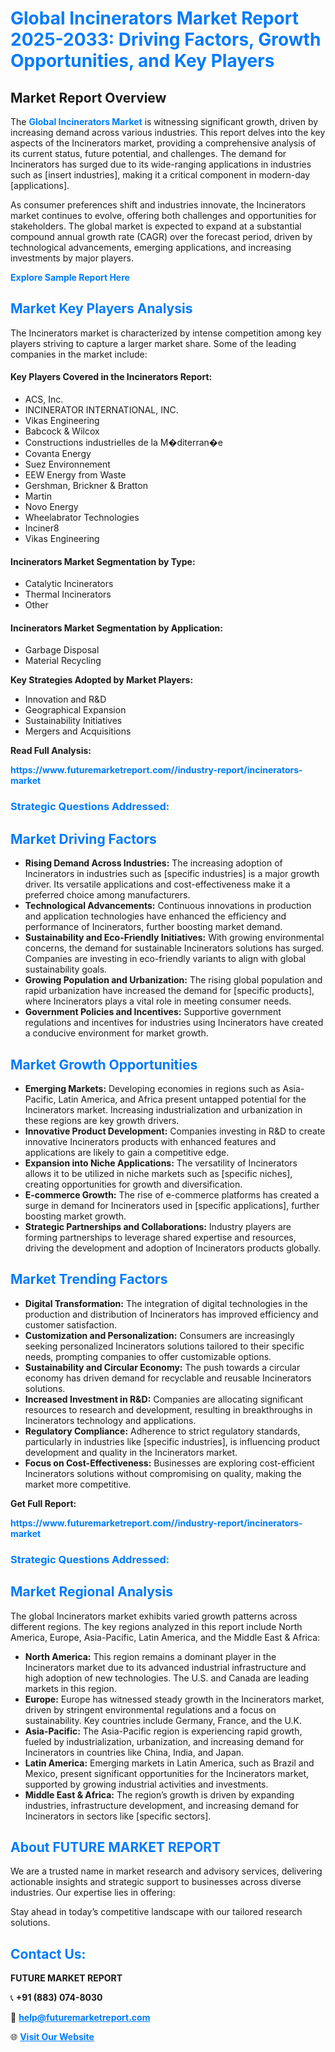 <h1 style="color: #007BFF;">Global Incinerators Market Report 2025-2033: Driving Factors, Growth Opportunities, and Key Players</h1>

<section id="overview">
<h2>Market Report Overview</h2>
<p>The <a href="https://www.futuremarketreport.com//industry-report/incinerators-market" style="color: #007BFF; text-decoration: none;"><strong>Global Incinerators Market</strong></a> is witnessing significant growth, driven by increasing demand across various industries. This report delves into the key aspects of the Incinerators market, providing a comprehensive analysis of its current status, future potential, and challenges. The demand for Incinerators has surged due to its wide-ranging applications in industries such as [insert industries], making it a critical component in modern-day [applications].</p>
<p>As consumer preferences shift and industries innovate, the Incinerators market continues to evolve, offering both challenges and opportunities for stakeholders. The global market is expected to expand at a substantial compound annual growth rate (CAGR) over the forecast period, driven by technological advancements, emerging applications, and increasing investments by major players.</p>
</section>

<section id="overview">
<p><a href="https://www.futuremarketreport.com//request-sample/reportId=89164" style="color: #007BFF; text-decoration: none;"><strong>Explore Sample Report Here</strong></a></p>
</section>

<section id="key-players">
<h2 style="color: #007BFF;">Market Key Players Analysis</h2>
<p>The Incinerators market is characterized by intense competition among key players striving to capture a larger market share. Some of the leading companies in the market include:</p>
<h4>Key Players Covered in the Incinerators Report:</h4>
<ul><li>ACS, Inc.</li><li>INCINERATOR INTERNATIONAL, INC.</li><li>Vikas Engineering</li><li>Babcock &amp; Wilcox</li><li>Constructions industrielles de la M�diterran�e</li><li>Covanta Energy</li><li>Suez Environnement</li><li>EEW Energy from Waste</li><li>Gershman, Brickner &amp; Bratton</li><li>Martin</li><li>Novo Energy</li><li>Wheelabrator Technologies</li><li>Inciner8</li><li>Vikas Engineering</li></ul>
<h4>Incinerators Market Segmentation by Type:</h4>
<ul><li>Catalytic Incinerators</li><li>Thermal Incinerators</li><li>Other</li></ul>

<h4>Incinerators Market Segmentation by Application:</h4>
<ul><li>Garbage Disposal</li><li>Material Recycling</li></ul>
<p><strong>Key Strategies Adopted by Market Players:</strong></p>
<ul>
<li>Innovation and R&D</li>
<li>Geographical Expansion</li>
<li>Sustainability Initiatives</li>
<li>Mergers and Acquisitions</li>
</ul>
</section>

<section>
<p><strong>Read Full Analysis: </strong></p><a href="https://www.futuremarketreport.com//industry-report/incinerators-market" style="color: #007BFF; text-decoration: none;"><strong>https://www.futuremarketreport.com//industry-report/incinerators-market</strong></a>
<h3 style="color: #007BFF;">Strategic Questions Addressed:</h3>
</section>

<section id="driving-factors">
<h2 style="color: #007BFF;">Market Driving Factors</h2>
<ul>
<li><strong>Rising Demand Across Industries:</strong> The increasing adoption of Incinerators in industries such as [specific industries] is a major growth driver. Its versatile applications and cost-effectiveness make it a preferred choice among manufacturers.</li>
<li><strong>Technological Advancements:</strong> Continuous innovations in production and application technologies have enhanced the efficiency and performance of Incinerators, further boosting market demand.</li>
<li><strong>Sustainability and Eco-Friendly Initiatives:</strong> With growing environmental concerns, the demand for sustainable Incinerators solutions has surged. Companies are investing in eco-friendly variants to align with global sustainability goals.</li>
<li><strong>Growing Population and Urbanization:</strong> The rising global population and rapid urbanization have increased the demand for [specific products], where Incinerators plays a vital role in meeting consumer needs.</li>
<li><strong>Government Policies and Incentives:</strong> Supportive government regulations and incentives for industries using Incinerators have created a conducive environment for market growth.</li>
</ul>
</section>

<section id="growth-opportunities">
<h2 style="color: #007BFF;">Market Growth Opportunities</h2>
<ul>
<li><strong>Emerging Markets:</strong> Developing economies in regions such as Asia-Pacific, Latin America, and Africa present untapped potential for the Incinerators market. Increasing industrialization and urbanization in these regions are key growth drivers.</li>
<li><strong>Innovative Product Development:</strong> Companies investing in R&D to create innovative Incinerators products with enhanced features and applications are likely to gain a competitive edge.</li>
<li><strong>Expansion into Niche Applications:</strong> The versatility of Incinerators allows it to be utilized in niche markets such as [specific niches], creating opportunities for growth and diversification.</li>
<li><strong>E-commerce Growth:</strong> The rise of e-commerce platforms has created a surge in demand for Incinerators used in [specific applications], further boosting market growth.</li>
<li><strong>Strategic Partnerships and Collaborations:</strong> Industry players are forming partnerships to leverage shared expertise and resources, driving the development and adoption of Incinerators products globally.</li>
</ul>
</section>

<section id="trending-factors">
<h2 style="color: #007BFF;">Market Trending Factors</h2>
<ul>
<li><strong>Digital Transformation:</strong> The integration of digital technologies in the production and distribution of Incinerators has improved efficiency and customer satisfaction.</li>
<li><strong>Customization and Personalization:</strong> Consumers are increasingly seeking personalized Incinerators solutions tailored to their specific needs, prompting companies to offer customizable options.</li>
<li><strong>Sustainability and Circular Economy:</strong> The push towards a circular economy has driven demand for recyclable and reusable Incinerators solutions.</li>
<li><strong>Increased Investment in R&D:</strong> Companies are allocating significant resources to research and development, resulting in breakthroughs in Incinerators technology and applications.</li>
<li><strong>Regulatory Compliance:</strong> Adherence to strict regulatory standards, particularly in industries like [specific industries], is influencing product development and quality in the Incinerators market.</li>
<li><strong>Focus on Cost-Effectiveness:</strong> Businesses are exploring cost-efficient Incinerators solutions without compromising on quality, making the market more competitive.</li>
</ul>
</section>

<section>
<p><strong>Get Full Report: </strong></p><a href="https://www.futuremarketreport.com//industry-report/incinerators-market" style="color: #007BFF; text-decoration: none;"><strong>https://www.futuremarketreport.com//industry-report/incinerators-market</strong></a>
<h3 style="color: #007BFF;">Strategic Questions Addressed:</h3>
</section>


<section id="regional-analysis">
<h2 style="color: #007BFF;">Market Regional Analysis</h2>
<p>The global Incinerators market exhibits varied growth patterns across different regions. The key regions analyzed in this report include North America, Europe, Asia-Pacific, Latin America, and the Middle East & Africa:</p>
<ul>
<li><strong>North America:</strong> This region remains a dominant player in the Incinerators market due to its advanced industrial infrastructure and high adoption of new technologies. The U.S. and Canada are leading markets in this region.</li>
<li><strong>Europe:</strong> Europe has witnessed steady growth in the Incinerators market, driven by stringent environmental regulations and a focus on sustainability. Key countries include Germany, France, and the U.K.</li>
<li><strong>Asia-Pacific:</strong> The Asia-Pacific region is experiencing rapid growth, fueled by industrialization, urbanization, and increasing demand for Incinerators in countries like China, India, and Japan.</li>
<li><strong>Latin America:</strong> Emerging markets in Latin America, such as Brazil and Mexico, present significant opportunities for the Incinerators market, supported by growing industrial activities and investments.</li>
<li><strong>Middle East & Africa:</strong> The region’s growth is driven by expanding industries, infrastructure development, and increasing demand for Incinerators in sectors like [specific sectors].</li>
</ul>
</section>

<footer>
<h2 style="color: #007BFF;">About FUTURE MARKET REPORT</h2>
<p>We are a trusted name in market research and advisory services, delivering actionable insights and strategic support to businesses across diverse industries. Our expertise lies in offering:</p>

<p>Stay ahead in today’s competitive landscape with our tailored research solutions.</p>

<h2 style="color: #007BFF;">Contact Us:</h2>
<p><strong>FUTURE MARKET REPORT</strong></p>
<p>📞 <strong>+91 (883) 074-8030</strong></p>
<p>📧 <strong><a href="mailto:help@futuremarketreport.com" style="color: #007BFF;">help@futuremarketreport.com</a></strong></p>
<p>🌐 <strong><a href="https://www.futuremarketreport.com/" style="color: #007BFF;">Visit Our Website</a></strong></p>
</footer>